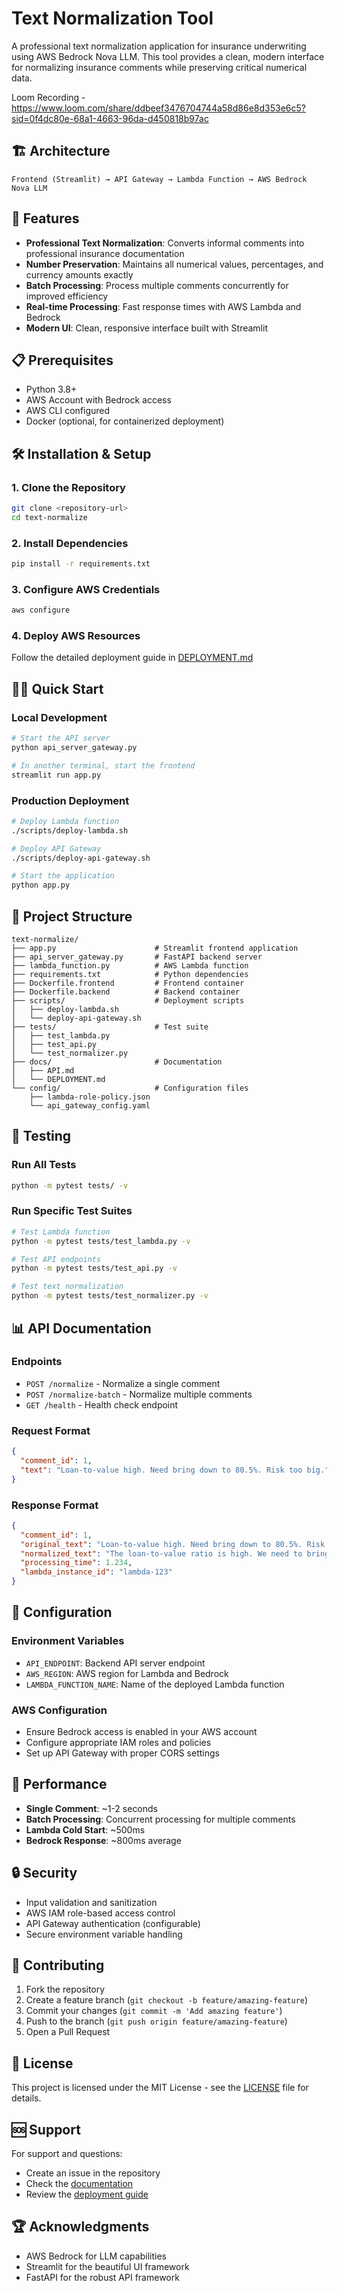 # Text Normalization Tool

A professional text normalization application for insurance underwriting using AWS Bedrock Nova LLM. This tool provides a clean, modern interface for normalizing insurance comments while preserving critical numerical data.

Loom Recording - https://www.loom.com/share/ddbeef3476704744a58d86e8d353e6c5?sid=0f4dc80e-68a1-4663-96da-d450818b97ac

## 🏗️ Architecture

```
Frontend (Streamlit) → API Gateway → Lambda Function → AWS Bedrock Nova LLM
```

## 🚀 Features

- **Professional Text Normalization**: Converts informal comments into professional insurance documentation
- **Number Preservation**: Maintains all numerical values, percentages, and currency amounts exactly
- **Batch Processing**: Process multiple comments concurrently for improved efficiency
- **Real-time Processing**: Fast response times with AWS Lambda and Bedrock
- **Modern UI**: Clean, responsive interface built with Streamlit

## 📋 Prerequisites

- Python 3.8+
- AWS Account with Bedrock access
- AWS CLI configured
- Docker (optional, for containerized deployment)

## 🛠️ Installation & Setup

### 1. Clone the Repository
```bash
git clone <repository-url>
cd text-normalize
```

### 2. Install Dependencies
```bash
pip install -r requirements.txt
```

### 3. Configure AWS Credentials
```bash
aws configure
```

### 4. Deploy AWS Resources
Follow the detailed deployment guide in [DEPLOYMENT.md](./DEPLOYMENT.md)

## 🏃‍♂️ Quick Start

### Local Development
```bash
# Start the API server
python api_server_gateway.py

# In another terminal, start the frontend
streamlit run app.py
```

### Production Deployment
```bash
# Deploy Lambda function
./scripts/deploy-lambda.sh

# Deploy API Gateway
./scripts/deploy-api-gateway.sh

# Start the application
python app.py
```

## 📁 Project Structure

```
text-normalize/
├── app.py                      # Streamlit frontend application
├── api_server_gateway.py       # FastAPI backend server
├── lambda_function.py          # AWS Lambda function
├── requirements.txt            # Python dependencies
├── Dockerfile.frontend         # Frontend container
├── Dockerfile.backend          # Backend container
├── scripts/                    # Deployment scripts
│   ├── deploy-lambda.sh
│   └── deploy-api-gateway.sh
├── tests/                      # Test suite
│   ├── test_lambda.py
│   ├── test_api.py
│   └── test_normalizer.py
├── docs/                       # Documentation
│   ├── API.md
│   └── DEPLOYMENT.md
└── config/                     # Configuration files
    ├── lambda-role-policy.json
    └── api_gateway_config.yaml
```

## 🧪 Testing

### Run All Tests
```bash
python -m pytest tests/ -v
```

### Run Specific Test Suites
```bash
# Test Lambda function
python -m pytest tests/test_lambda.py -v

# Test API endpoints
python -m pytest tests/test_api.py -v

# Test text normalization
python -m pytest tests/test_normalizer.py -v
```

## 📊 API Documentation

### Endpoints

- `POST /normalize` - Normalize a single comment
- `POST /normalize-batch` - Normalize multiple comments
- `GET /health` - Health check endpoint

### Request Format
```json
{
  "comment_id": 1,
  "text": "Loan-to-value high. Need bring down to 80.5%. Risk too big."
}
```

### Response Format
```json
{
  "comment_id": 1,
  "original_text": "Loan-to-value high. Need bring down to 80.5%. Risk too big.",
  "normalized_text": "The loan-to-value ratio is high. We need to bring it down to 80.5%. The risk is too significant.",
  "processing_time": 1.234,
  "lambda_instance_id": "lambda-123"
}
```

## 🔧 Configuration

### Environment Variables
- `API_ENDPOINT`: Backend API server endpoint
- `AWS_REGION`: AWS region for Lambda and Bedrock
- `LAMBDA_FUNCTION_NAME`: Name of the deployed Lambda function

### AWS Configuration
- Ensure Bedrock access is enabled in your AWS account
- Configure appropriate IAM roles and policies
- Set up API Gateway with proper CORS settings

## 🚀 Performance

- **Single Comment**: ~1-2 seconds
- **Batch Processing**: Concurrent processing for multiple comments
- **Lambda Cold Start**: ~500ms
- **Bedrock Response**: ~800ms average

## 🔒 Security

- Input validation and sanitization
- AWS IAM role-based access control
- API Gateway authentication (configurable)
- Secure environment variable handling

## 🤝 Contributing

1. Fork the repository
2. Create a feature branch (`git checkout -b feature/amazing-feature`)
3. Commit your changes (`git commit -m 'Add amazing feature'`)
4. Push to the branch (`git push origin feature/amazing-feature`)
5. Open a Pull Request

## 📝 License

This project is licensed under the MIT License - see the [LICENSE](LICENSE) file for details.

## 🆘 Support

For support and questions:
- Create an issue in the repository
- Check the [documentation](./docs/)
- Review the [deployment guide](./DEPLOYMENT.md)

## 🏆 Acknowledgments

- AWS Bedrock for LLM capabilities
- Streamlit for the beautiful UI framework
- FastAPI for the robust API framework 